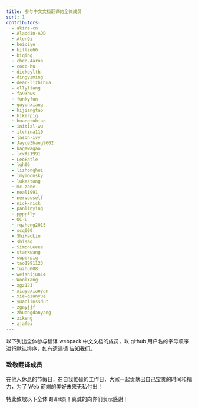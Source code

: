```yaml
---
title: 参与中文文档翻译的全体成员
sort: 1
contributors:
  - akira-cn
  - Aladdin-ADD
  - AlenQi
  - beiciye
  - billie66
  - biqing
  - chen-Aaron
  - coco-hu
  - dickeylth
  - dingyiming
  - dear-lizhihua
  - ellyliang
  - fa93hws
  - funkyfun
  - guyunxiang
  - hijiangtao
  - hikerpig
  - huangtubiao
  - initial-wu
  - itchina110
  - jason-ivy
  - JayceZhang9602
  - kagawagao
  - lcxfs1991
  - LeoEatle
  - lgh06
  - lizhonghui
  - lmymoonsky
  - lukastong
  - mc-zone
  - neal1991
  - nervouself
  - nick-nick
  - panlinying
  - ppppfly
  - QC-L
  - rqzheng2015
  - scq000
  - ShiHaoLin
  - shisaq
  - SimonLeeee
  - starkwang
  - superpig
  - tao1991123
  - tuzhu008
  - weishijun14
  - WoolYang
  - xgz123
  - xiayuxiaoyan
  - xie-qianyue
  - yuanlinssdut
  - zgayjjf
  - zhuangdanyang
  - zikeng
  - zjafei
---
```


以下列出全体参与翻译 webpack 中文文档的成员，以 github 用户名的字母顺序进行默认排序，如有遗漏请 [告知我们](https://github.com/webpack-china/webpack.js.org/issues/180)。

### 致敬翻译成员

在他人休息的节假日，在自我忙碌的工作日，大家一起贡献出自己宝贵的时间和精力，为了 Web 前端的美好未来无私付出！

特此致敬以下全体 `翻译成员`！真诚的向你们表示感谢！
